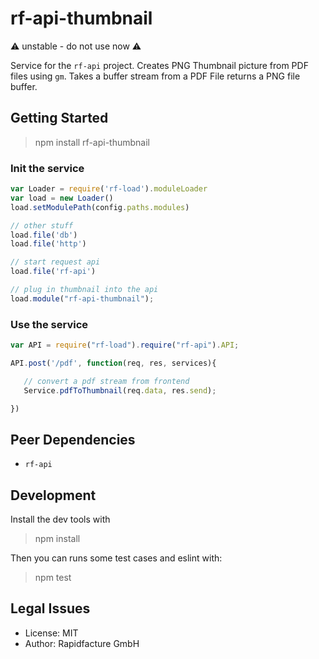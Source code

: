 # rf-api-thumbnail
⚠ unstable - do not use now ⚠

Service for the `rf-api` project. Creates PNG Thumbnail picture from PDF files using `gm`.
Takes a buffer stream from a PDF File returns a PNG file buffer.

## Getting Started

> npm install rf-api-thumbnail

### Init the service


```js
var Loader = require('rf-load').moduleLoader
var load = new Loader()
load.setModulePath(config.paths.modules)

// other stuff
load.file('db')
load.file('http')

// start request api
load.file('rf-api')

// plug in thumbnail into the api
load.module("rf-api-thumbnail");

```

### Use the service
```js
var API = require("rf-load").require("rf-api").API;

API.post('/pdf', function(req, res, services){

   // convert a pdf stream from frontend
   Service.pdfToThumbnail(req.data, res.send);

})

```


## Peer Dependencies
* `rf-api`


## Development

Install the dev tools with

> npm install

Then you can runs some test cases and eslint with:

> npm test


## Legal Issues
* License: MIT
* Author: Rapidfacture GmbH
